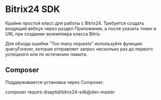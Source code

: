 # Bitrix24 SDK

Крайне простой класс для работы с Bitrix24. Требуется создать входящий вебхук через раздел Приложения, а после указать токен и URL при создании экземпляра класса Bitrix.

Для обхода ошибки "Too many requests" используйте функцию queryForever, которая отправляет запрос несколько раз до первого успешного или по истечению лимита.

## Composer

Поддерживается установка через Composer:

  composer require disaytid/bitrix24-sdk@dev-master
